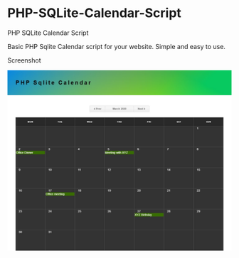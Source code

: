 # PHP-SQLite-Calendar-Script
PHP SQLite Calendar Script

Basic PHP Sqlite Calendar script for your website. Simple and easy to use.

Screenshot

![ScreenShot](https://github.com/saudiqbal/PHP-SQLite-Calendar-Script/blob/master/Screenshot.jpg)
